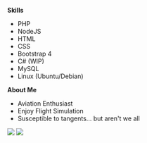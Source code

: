 **Skills**
* PHP
* NodeJS
* HTML
* CSS
* Bootstrap 4
* C# (WIP)
* MySQL
* Linux (Ubuntu/Debian)

**About Me**
* Aviation Enthusiast
* Enjoy Flight Simulation
* Susceptible to tangents... but aren't we all

<img src="https://github-readme-stats.vercel.app/api?username=Velocity23&show_icons=true" />
<img src="https://github-readme-stats.vercel.app/api/top-langs/?username=Velocity23&layout=compact" />
